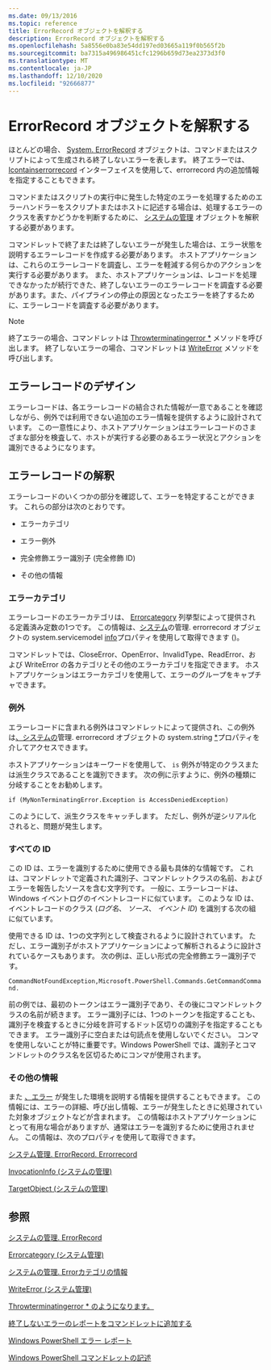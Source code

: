 ```yaml
---
ms.date: 09/13/2016
ms.topic: reference
title: ErrorRecord オブジェクトを解釈する
description: ErrorRecord オブジェクトを解釈する
ms.openlocfilehash: 5a8556e0ba83e54dd197ed03665a119f0b565f2b
ms.sourcegitcommit: ba7315a496986451cfc1296b659d73ea2373d3f0
ms.translationtype: MT
ms.contentlocale: ja-JP
ms.lasthandoff: 12/10/2020
ms.locfileid: "92666877"
---
```

# <a name="interpreting-errorrecord-objects"></a>ErrorRecord オブジェクトを解釈する

ほとんどの場合、 [System. ErrorRecord](/dotnet/api/System.Management.Automation.ErrorRecord) オブジェクトは、コマンドまたはスクリプトによって生成される終了しないエラーを表します。 終了エラーでは、 [Icontainserrorrecord](/dotnet/api/System.Management.Automation.IContainsErrorRecord) インターフェイスを使用して、errorrecord 内の追加情報を指定することもできます。

コマンドまたはスクリプトの実行中に発生した特定のエラーを処理するためのエラーハンドラーをスクリプトまたはホストに記述する場合は、処理するエラーのクラスを表すかどうかを判断するために、 [システムの管理](/dotnet/api/System.Management.Automation.ErrorRecord) オブジェクトを解釈する必要があります。

コマンドレットで終了または終了しないエラーが発生した場合は、エラー状態を説明するエラーレコードを作成する必要があります。 ホストアプリケーションは、これらのエラーレコードを調査し、エラーを軽減する何らかのアクションを実行する必要があります。 また、ホストアプリケーションは、レコードを処理できなかったが続行できた、終了しないエラーのエラーレコードを調査する必要があります。また、パイプラインの停止の原因となったエラーを終了するために、エラーレコードを調査する必要があります。

> [!NOTE]
> 終了エラーの場合、コマンドレットは [Throwterminatingerror *](/dotnet/api/System.Management.Automation.Cmdlet.ThrowTerminatingError) メソッドを呼び出します。 終了しないエラーの場合、コマンドレットは [WriteError](/dotnet/api/System.Management.Automation.Cmdlet.WriteError) メソッドを呼び出します。

## <a name="error-record-design"></a>エラーレコードのデザイン

エラーレコードは、各エラーレコードの結合された情報が一意であることを確認しながら、例外では利用できない追加のエラー情報を提供するように設計されています。 この一意性により、ホストアプリケーションはエラーレコードのさまざまな部分を検査して、ホストが実行する必要のあるエラー状況とアクションを識別できるようになります。

## <a name="interpreting-error-records"></a>エラーレコードの解釈

エラーレコードのいくつかの部分を確認して、エラーを特定することができます。 これらの部分は次のとおりです。

- エラーカテゴリ

- エラー例外

- 完全修飾エラー識別子 (完全修飾 ID)

- その他の情報

### <a name="the-error-category"></a>エラーカテゴリ

エラーレコードのエラーカテゴリは、 [Errorcategory](/dotnet/api/System.Management.Automation.ErrorCategory) 列挙型によって提供される定義済み定数の1つです。 この情報は、[システム](/dotnet/api/System.Management.Automation.ErrorRecord)の管理. errorrecord オブジェクトの system.servicemodel [info](/dotnet/api/System.Management.Automation.ErrorRecord.CategoryInfo)プロパティを使用して取得できます ()。

コマンドレットでは、CloseError、OpenError、InvalidType、ReadError、および WriteError の各カテゴリとその他のエラーカテゴリを指定できます。 ホストアプリケーションはエラーカテゴリを使用して、エラーのグループをキャプチャできます。

### <a name="the-exception"></a>例外

エラーレコードに含まれる例外はコマンドレットによって提供され、この例外は[、システムの](/dotnet/api/System.Management.Automation.ErrorRecord)管理. errorrecord オブジェクトの system.string [*](/dotnet/api/System.Management.Automation.ErrorRecord.Exception)プロパティを介してアクセスできます。

ホストアプリケーションはキーワードを使用して、 `is` 例外が特定のクラスまたは派生クラスであることを識別できます。 次の例に示すように、例外の種類に分岐することをお勧めします。

`if (MyNonTerminatingError.Exception is AccessDeniedException)`

このようにして、派生クラスをキャッチします。 ただし、例外が逆シリアル化されると、問題が発生します。

### <a name="the-fqid"></a>すべての ID

この ID は、エラーを識別するために使用できる最も具体的な情報です。 これは、コマンドレットで定義された識別子、コマンドレットクラスの名前、およびエラーを報告したソースを含む文字列です。 一般に、エラーレコードは、Windows イベントログのイベントレコードに似ています。 このような ID は、イベントレコードのクラス (*ログ名*、 *ソース*、 *イベント ID*) を識別する次の組に似ています。

使用できる ID は、1つの文字列として検査されるように設計されています。 ただし、エラー識別子がホストアプリケーションによって解析されるように設計されているケースもあります。 次の例は、正しい形式の完全修飾エラー識別子です。

`CommandNotFoundException,Microsoft.PowerShell.Commands.GetCommandCommand.`

前の例では、最初のトークンはエラー識別子であり、その後にコマンドレットクラスの名前が続きます。 エラー識別子には、1つのトークンを指定することも、識別子を検査するときに分岐を許可するドット区切りの識別子を指定することもできます。 エラー識別子に空白または句読点を使用しないでください。 コンマを使用しないことが特に重要です。Windows PowerShell では、識別子とコマンドレットのクラス名を区切るためにコンマが使用されます。

### <a name="other-information"></a>その他の情報

また [、エラー](/dotnet/api/System.Management.Automation.ErrorRecord) が発生した環境を説明する情報を提供することもできます。 この情報には、エラーの詳細、呼び出し情報、エラーが発生したときに処理されていた対象オブジェクトなどが含まれます。 この情報はホストアプリケーションにとって有用な場合がありますが、通常はエラーを識別するために使用されません。 この情報は、次のプロパティを使用して取得できます。

[システム管理. ErrorRecord. Errorrecord](/dotnet/api/System.Management.Automation.ErrorRecord.ErrorDetails)

[InvocationInfo (システムの管理)](/dotnet/api/System.Management.Automation.ErrorRecord.InvocationInfo)

[TargetObject (システムの管理)](/dotnet/api/System.Management.Automation.ErrorRecord.TargetObject)

## <a name="see-also"></a>参照

[システムの管理. ErrorRecord](/dotnet/api/System.Management.Automation.ErrorRecord)

[Errorcategory (システム管理)](/dotnet/api/System.Management.Automation.ErrorCategory)

[システムの管理. Errorカテゴリの情報](/dotnet/api/System.Management.Automation.ErrorCategoryInfo)

[WriteError (システム管理)](/dotnet/api/System.Management.Automation.Cmdlet.WriteError)

[Throwterminatingerror * のようになります。](/dotnet/api/System.Management.Automation.Cmdlet.ThrowTerminatingError)

[終了しないエラーのレポートをコマンドレットに追加する](./adding-non-terminating-error-reporting-to-your-cmdlet.md)

[Windows PowerShell エラー レポート](./error-reporting-concepts.md)

[Windows PowerShell コマンドレットの記述](./writing-a-windows-powershell-cmdlet.md)
